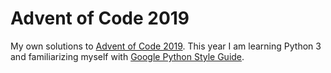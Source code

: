 # Advent of Code 2019

My own solutions to [Advent of Code 2019](https://adventofcode.com/2019). This year I am learning Python 3 and
familiarizing myself with [Google Python Style Guide](http://google.github.io/styleguide/pyguide.html).